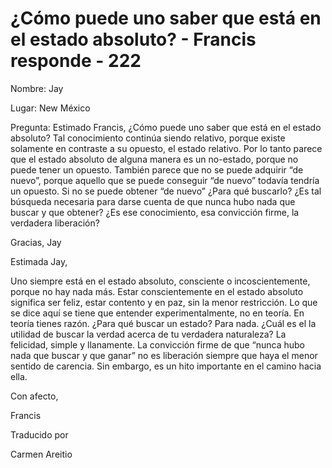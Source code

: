 # ¿Cómo puede uno saber que está en el estado absoluto? - Francis responde - 222 

Nombre: Jay

Lugar: New M&eacute;xico

Pregunta: Estimado Francis, &iquest;C&oacute;mo puede uno saber que est&aacute; en el estado absoluto? Tal conocimiento contin&uacute;a siendo relativo, porque existe solamente en contraste a su opuesto, el estado relativo. Por lo tanto parece que el estado absoluto de alguna manera es un no-estado, porque no puede tener un opuesto. Tambi&eacute;n parece que no se puede adquirir &ldquo;de nuevo&rdquo;, porque aquello que se puede conseguir &ldquo;de nuevo&rdquo; todav&iacute;a tendr&iacute;a un opuesto. Si no se puede obtener &ldquo;de nuevo&rdquo; &iquest;Para qu&eacute; buscarlo? &iquest;Es tal b&uacute;squeda necesaria para darse cuenta de que nunca hubo nada que buscar y que obtener? &iquest;Es ese conocimiento, esa convicci&oacute;n firme, la verdadera liberaci&oacute;n?

Gracias, Jay

Estimada Jay,

Uno siempre est&aacute; en el estado absoluto, consciente o incoscientemente, porque no hay nada m&aacute;s. Estar conscientemente en el estado absoluto significa ser feliz, estar contento y en paz, sin la menor restricci&oacute;n. Lo que se dice aqu&iacute; se tiene que entender experimentalmente, no en teor&iacute;a. En teor&iacute;a tienes raz&oacute;n. &iquest;Para qu&eacute; buscar un estado? Para nada. &iquest;Cu&aacute;l es el la utilidad de buscar la verdad acerca de tu verdadera naturaleza? La felicidad, simple y llanamente. La convicci&oacute;n firme de que &ldquo;nunca hubo nada que buscar y que ganar&rdquo; no es liberaci&oacute;n siempre que haya el menor sentido de carencia. Sin embargo, es un hito importante en el camino hacia ella.

Con afecto, 

Francis

Traducido por 

Carmen Areitio

